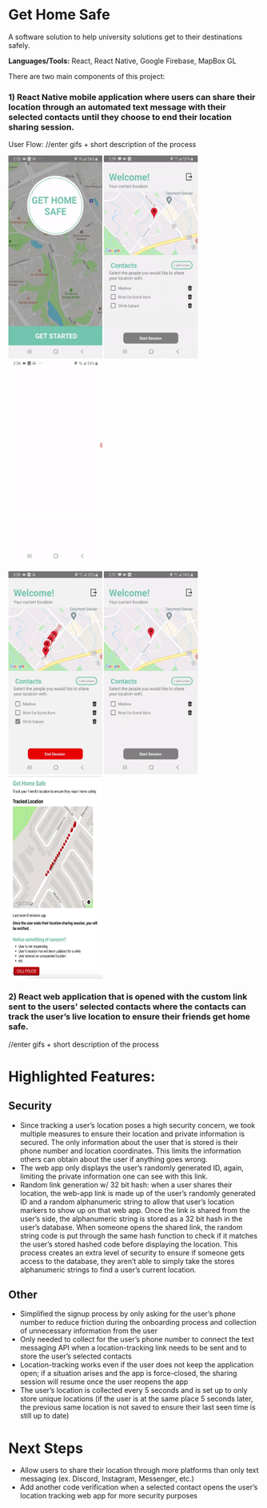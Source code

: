 # Get Home Safe
A software solution to help university solutions get to their destinations safely.

**Languages/Tools:** React, React Native, Google Firebase, MapBox GL

There are two main components of this project:
### 1) React Native mobile application where users can share their location through an automated text message with their selected contacts until they choose to end their location sharing session.

User Flow:
//enter gifs + short description of the process

<img src="https://github.com/binalpreetkalra/get-home-safe/blob/main/home%20and%20login.gif" width="187.5" height="406" /> <img src="https://github.com/binalpreetkalra/get-home-safe/blob/main/send%20link.gif" width="187.5" height="406" /> <img src="https://github.com/binalpreetkalra/get-home-safe/blob/main/verification%20x2.gif" width="187.5" height="406" />


<img src="https://github.com/binalpreetkalra/get-home-safe/blob/main/endsession.gif" width="187.5" height="406" />
<img src="https://github.com/binalpreetkalra/get-home-safe/blob/main/addcontact2.gif" width="187.5" height="406" />
<img src="https://github.com/binalpreetkalra/get-home-safe/blob/main/webapp.gif" width="187.5" height="406" />

### 2) React web application that is opened with the custom link sent to the users’ selected contacts where the contacts can track the user’s live location to ensure their friends get home safe.

//enter gifs + short description of the process 

# Highlighted Features:

## Security
- Since tracking a user’s location poses a high security concern, we took multiple measures to ensure their location and private information is secured. The only information about the user that is stored is their phone number and location coordinates. This limits the information others can obtain about the user if anything goes wrong. 
- The web app only displays the user’s randomly generated ID, again, limiting the private information one can see with this link.
- Random link generation w/ 32 bit hash: when a user shares their location, the web-app link is made up of the user’s randomly generated ID and a random alphanumeric string to allow that user’s location markers to show up on that web app. Once the link is shared from the user’s side, the alphanumeric string is stored as a 32 bit hash in the user’s database. When someone opens the shared link, the random string code is put through the same hash function to check if it matches the user’s stored hashed code before displaying the location. This process creates an extra level of security to ensure if someone gets access to the database, they aren’t able to simply take the stores alphanumeric strings to find a user’s current location.

## Other
- Simplified the signup process by only asking for the user’s phone number to reduce friction during the onboarding process and collection of unnecessary information from the user
- Only needed to collect for the user’s phone number to connect the text messaging API when a location-tracking link needs to be sent and to store the user’s selected contacts
- Location-tracking works even if the user does not keep the application open; if a situation arises and the app is force-closed, the sharing session will resume once the user reopens the app
- The user’s location is collected every 5 seconds and is set up to only store unique locations (if the user is at the same place 5 seconds later, the previous same location is not saved to ensure their last seen time is still up to date)


# Next Steps
- Allow users to share their location through more platforms than only text messaging (ex. Discord, Instagram, Messenger, etc.)
- Add another code verification when a selected contact opens the user’s location tracking web app for more security purposes
